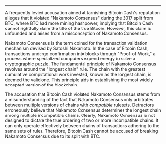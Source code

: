 ---
A frequently levied accusation aimed at tarnishing Bitcoin Cash's reputation alleges that it violated "Nakamoto Consensus" during the 2017 split from BTC, where BTC had more mining hashpower, implying that Bitcoin Cash cannot rightfully claim the title of the true Bitcoin. However, this claim is unfounded and arises from a misconception of Nakamoto Consensus.

Nakamoto Consensus is the term coined for the transaction validation mechanism devised by Satoshi Nakamoto. In the case of Bitcoin Cash, transactions undergo confirmation into blocks through "Proof-of-Work," a process where specialized computers expend energy to solve a cryptographic puzzle. The fundamental principle of Nakamoto Consensus revolves around the "longest chain" rule. The chain with the greatest cumulative computational work invested, known as the longest chain, is deemed the valid one. This principle aids in establishing the most widely accepted version of the blockchain.

The accusation that Bitcoin Cash violated Nakamoto Consensus stems from a misunderstanding of the fact that Nakamoto Consensus only arbitrates between multiple versions of chains with *compatible* rulesets. Detractors erroneously believe that Nakamoto Consensus determines the longest chain among multiple incompatible chains. Clearly, Nakamoto Consensus is not designed to dictate the true ordering of two or more incompatible chains. It can only operate effectively between chains of transactions adhering to the same sets of rules. Therefore, Bitcoin Cash cannot be accused of breaking Nakamoto Consensus due to its split with BTC.